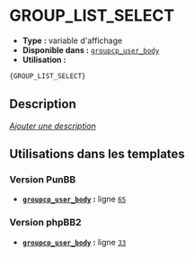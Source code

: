 # GROUP_LIST_SELECT
* __Type :__ variable d'affichage
* __Disponible dans :__ [`groupcp_user_body`](../tpl/var/groupcp_user_body.md#readme)
* __Utilisation :__

```html
{GROUP_LIST_SELECT}
```

## Description
[*Ajouter une description*](https://fa-tvars.appspot.com/var/GROUP_LIST_SELECT)

## Utilisations dans les templates

### Version PunBB
* __[`groupcp_user_body`](../tpl/var/groupcp_user_body.md#readme) :__ ligne [`65`](../tpl/src/punbb/groupcp_user_body.tpl#L65)

### Version phpBB2
* __[`groupcp_user_body`](../tpl/var/groupcp_user_body.md#readme) :__ ligne [`33`](../tpl/src/subsilver/groupcp_user_body.tpl#L33)
